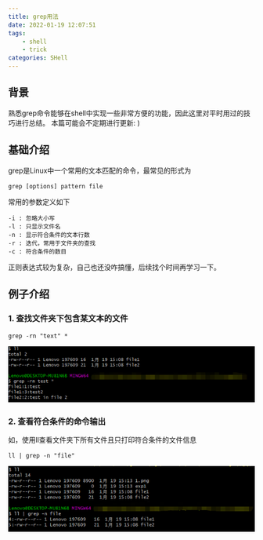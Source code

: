```yaml
---
title: grep用法
date: 2022-01-19 12:07:51
tags: 
    - shell
    - trick
categories: SHell
---
```


## 背景
熟悉grep命令能够在shell中实现一些非常方便的功能，因此这里对平时用过的技巧进行总结。
本篇可能会不定期进行更新: )

## 基础介绍

grep是Linux中一个常用的文本匹配的命令，最常见的形式为

``` Shell
grep [options] pattern file
```

常用的参数定义如下
```
-i : 忽略大小写
-l : 只显示文件名
-n : 显示符合条件的文本行数
-r : 迭代，常用于文件夹的查找
-c : 符合条件的数目
```

正则表达式较为复杂，自己也还没咋搞懂，后续找个时间再学习一下。

## 例子介绍

### 1. 查找文件夹下包含某文本的文件

``` Shell
grep -rn "text" *
```

![grep用法1](2022-1-19-grep用法/1.png)

### 2. 查看符合条件的命令输出
如，使用ll查看文件夹下所有文件且只打印符合条件的文件信息

``` Shell
ll | grep -n "file"
```

![grep用法2](2022-1-19-grep用法/3.png)